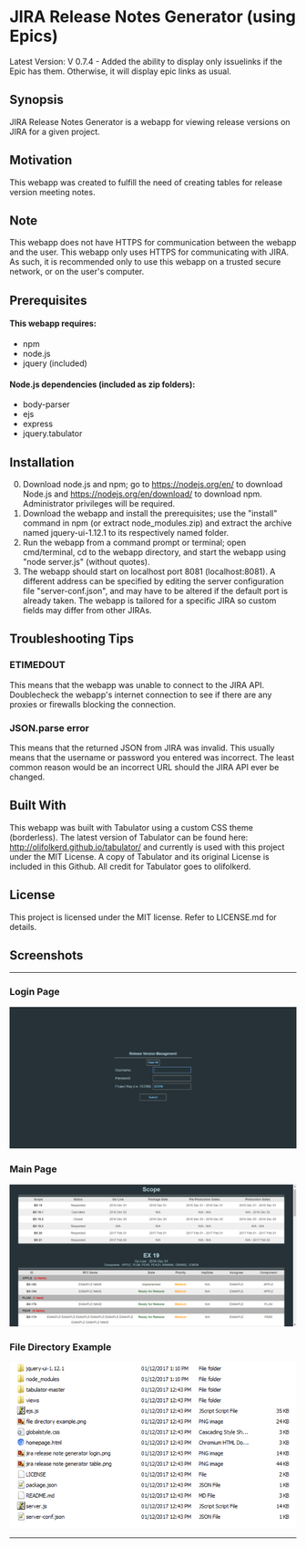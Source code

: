 # JIRA Release Notes Generator (using Epics)
Latest Version: V 0.7.4 - Added the ability to display only issuelinks if the Epic has them. Otherwise, it will display epic links as usual.
## Synopsis
JIRA Release Notes Generator is a webapp for viewing release versions on JIRA for a given project.

## Motivation
This webapp was created to fulfill the need of creating tables for release version meeting notes.

## Note
This webapp does not have HTTPS for communication between the webapp and the user. This webapp only uses HTTPS for communicating with JIRA. 
As such, it is recommended only to use this webapp on a trusted secure network, or on the user's computer.

## Prerequisites
#### This webapp requires:
- npm
- node.js
- jquery (included)

#### Node.js dependencies (included as zip folders):
- body-parser
- ejs
- express
- jquery.tabulator

## Installation
0. Download node.js and npm; go to https://nodejs.org/en/ to download Node.js and https://nodejs.org/en/download/ to download npm. Administrator privileges will be required.
1. Download the webapp and install the prerequisites; use the "install" command in npm (or extract node_modules.zip) and extract the archive named jquery-ui-1.12.1 to its respectively named folder.
2. Run the webapp from a command prompt or terminal; open cmd/terminal, cd  to the webapp directory, and start the webapp using "node server.js" (without quotes).
3. The webapp should start on localhost port 8081 (localhost:8081). A different address can be specified by editing the server configuration file "server-conf.json", and may have to be altered if the default port is already taken. The webapp is tailored for a specific JIRA so custom fields may differ from other JIRAs.

## Troubleshooting Tips
### ETIMEDOUT
This means that the webapp was unable to connect to the JIRA API. Doublecheck the webapp's internet connection to see if there are any proxies or firewalls blocking the connection.
### JSON.parse error
This means that the returned JSON from JIRA was invalid. This usually means that the username or password you entered was incorrect. The least common reason would be an incorrect URL should the JIRA API ever be changed.

## Built With
This webapp was built with Tabulator using a custom CSS theme (borderless). The latest version of Tabulator can be found here: http://olifolkerd.github.io/tabulator/ and currently is used with this project under the MIT License. A copy of Tabulator and its original License is included in this Github. All credit for Tabulator goes to olifolkerd.

## License
This project is licensed under the MIT license. Refer to LICENSE.md for details.


## Screenshots
***
### Login Page
![Login Page](screenshots/jira%20release%20note%20generator%20login.png)
### Main Page
![Main Page](screenshots/jira%20release%20note%20generator%20table.png)
### File Directory Example
![File Directory Example](screenshots/file%20directory%20example.png)
***
